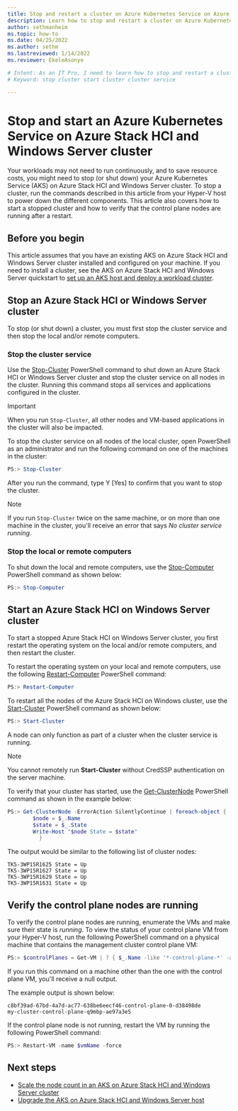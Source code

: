 ```yaml
---
title: Stop and restart a cluster on Azure Kubernetes Service on Azure Stack HCI and Windows Server
description: Learn how to stop and restart a cluster on Azure Kubernetes Service (AKS) on Azure Stack HCI.
author: sethmanheim
ms.topic: how-to
ms.date: 04/25/2022
ms.author: sethm 
ms.lastreviewed: 1/14/2022
ms.reviewer: EkeleAsonye

# Intent: As an IT Pro, I need to learn how to stop and restart a cluster in order to optimize resource costs on my AKS on Azure Stack on HCI deployment.
# Keyword: stop cluster start cluster cluster service

---
```


# Stop and start an Azure Kubernetes Service on Azure Stack HCI and Windows Server cluster

Your workloads may not need to run continuously, and to save resource costs, you might need to stop (or shut down) your Azure Kubernetes Service (AKS) on Azure Stack HCI and Windows Server cluster. To stop a cluster, run the commands described in this article from your Hyper-V host to power down the different components. This article also covers how to start a stopped cluster and how to verify that the control plane nodes are running after a restart.

## Before you begin

This article assumes that you have an existing AKS on Azure Stack HCI and Windows Server cluster installed and configured on your machine. If you need to install a cluster, see the AKS on Azure Stack HCI and Windows Server quickstart to [set up an AKS host and deploy a workload cluster](kubernetes-walkthrough-powershell.md). 

## Stop an Azure Stack HCI or Windows Server cluster

To stop (or shut down) a cluster, you must first stop the cluster service and then stop the local and/or remote computers. 

### Stop the cluster service
Use the [Stop-Cluster](/powershell/module/failoverclusters/stop-cluster?view=windowsserver2019-ps&preserve-view=true) PowerShell command to shut down an Azure Stack HCI or Windows Server cluster and stop the cluster service on all nodes in the cluster. Running this command stops all services and applications configured in the cluster. 

> [!IMPORTANT]
> When you run `Stop-Cluster`, all other nodes and VM-based applications in the cluster will also be impacted.

To stop the cluster service on all nodes of the local cluster, open PowerShell as an administrator and run the following command on one of the machines in the cluster:

```powershell
PS:> Stop-Cluster 
```
After you run the command, type Y [Yes] to confirm that you want to stop the cluster. 

> [!NOTE]
> If you run `Stop-Cluster` twice on the same machine, or on more than one machine in the cluster, you'll receive an error that says _No cluster service running_.

### Stop the local or remote computers
To shut down the local and remote computers, use the [Stop-Computer](/powershell/module/microsoft.powershell.management/stop-computer?view=powershell-7.1&preserve-view=true) PowerShell command as shown below:

```powershell
PS:> Stop-Computer 
```

## Start an Azure Stack HCI on Windows Server cluster
To start a stopped Azure Stack HCI on Windows Server cluster, you first restart the operating system on the local and/or remote computers, and then restart the cluster. 

To restart the operating system on your local and remote computers, use the following [Restart-Computer](/powershell/module/microsoft.powershell.management/restart-computer?view=powershell-7.1&preserve-view=true) PowerShell command:

```powershell
PS:> Restart-Computer 
```

To restart all the nodes of the Azure Stack HCI on Windows cluster, use the [Start-Cluster](/powershell/module/failoverclusters/start-cluster?view=windowsserver2019-ps&preserve-view=true) PowerShell command as shown below:  

```powershell
PS:> Start-Cluster 
```

A node can only function as part of a cluster when the cluster service is running. 

> [!NOTE]
> You cannot remotely run **Start-Cluster** without CredSSP authentication on the server machine.
 
To verify that your cluster has started, use the [Get-ClusterNode](/powershell/module/failoverclusters/get-clusternode?view=windowsserver2019-ps&preserve-view=true) PowerShell command as shown in the example below:

```powershell
PS:> Get-ClusterNode -ErrorAction SilentlyContinue | foreach-object { 
        $node = $_.Name 
        $state = $_.State 
        Write-Host "$node State = $state" 
          } 
```
The output would be similar to the following list of cluster nodes:

```Output
TK5-3WP15R1625 State = Up
TK5-3WP15R1627 State = Up
TK5-3WP15R1629 State = Up
TK5-3WP15R1631 State = Up
```

## Verify the control plane nodes are running

To verify the control plane nodes are running, enumerate the VMs and make sure their state is _running_. To view the status of your control plane VM from your Hyper-V host, run the following PowerShell command on a physical machine that contains the management cluster control plane VM:

```powershell
PS:> $controlPlanes = Get-VM | ? { $_.Name -like '*-control-plane-*' -and $_.State -eq 'Running' } | % { $_.Name } 
```

If you run this command on a machine other than the one with the control plane VM, you'll receive a null output.

The example output is shown below:

```Output
c8bf39ad-67bd-4a7d-ac77-638be6eecf46-control-plane-0-d38498de
my-cluster-control-plane-q9mbp-ae97a3e5
```

If the control plane node is not running, restart the VM by running the following PowerShell command: 

```powershell
PS:> Restart-VM -name $vmName -force 
```

## Next steps

- [Scale the node count in an AKS on Azure Stack HCI and Windows Server cluster](scale-cluster.md)
- [Upgrade the AKS on Azure Stack HCI and Windows Server host](update-akshci-host-powershell.md)

